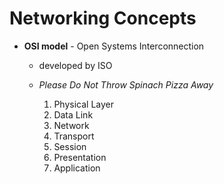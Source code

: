 # Networking Concepts

- **OSI model** - Open Systems Interconnection
	- developed by ISO
	- _Please Do Not Throw Spinach Pizza Away_
	
		1. Physical Layer
		2. Data Link
		3. Network
		4. Transport
		5. Session
		6. Presentation
		7. Application